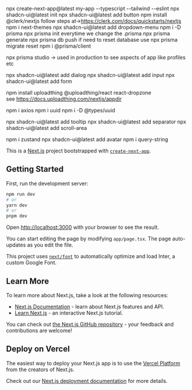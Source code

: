 npx create-next-app@latest my-app --typescript --tailwind --eslint
npx shadcn-ui@latest init
npx shadcn-ui@latest add button
npm install @clerk/nextjs  follow steps at->https://clerk.com/docs/quickstarts/nextjs
npm i next-themes
npx shadcn-ui@latest add dropdown-menu
npm i -D prisma
    npx prisma init
        everytime we change the .prisma
        npx prisma generate
        npx prisma db push
            if need to reset database use npx prisma migrate reset
npm i @prisma/client

npx prisma studio  -> used in production to see aspects of app like profiles etc

npx shadcn-ui@latest add dialog
npx shadcn-ui@latest add input
npx shadcn-ui@latest add form

npm install uploadthing @uploadthing/react react-dropzone    
       see https://docs.uploadthing.com/nextjs/appdir

npm i axios
npm i uuid
npm i -D @types/uuid

npx shadcn-ui@latest add tooltip
npx shadcn-ui@latest add separator
npx shadcn-ui@latest add scroll-area

npm i zustand
npx shadcn-ui@latest add avatar
npm i query-string

This is a [Next.js](https://nextjs.org/) project bootstrapped with [`create-next-app`](https://github.com/vercel/next.js/tree/canary/packages/create-next-app).

## Getting Started

First, run the development server:

```bash
npm run dev
# or
yarn dev
# or
pnpm dev
```

Open [http://localhost:3000](http://localhost:3000) with your browser to see the result.

You can start editing the page by modifying `app/page.tsx`. The page auto-updates as you edit the file.

This project uses [`next/font`](https://nextjs.org/docs/basic-features/font-optimization) to automatically optimize and load Inter, a custom Google Font.

## Learn More

To learn more about Next.js, take a look at the following resources:

- [Next.js Documentation](https://nextjs.org/docs) - learn about Next.js features and API.
- [Learn Next.js](https://nextjs.org/learn) - an interactive Next.js tutorial.

You can check out [the Next.js GitHub repository](https://github.com/vercel/next.js/) - your feedback and contributions are welcome!

## Deploy on Vercel

The easiest way to deploy your Next.js app is to use the [Vercel Platform](https://vercel.com/new?utm_medium=default-template&filter=next.js&utm_source=create-next-app&utm_campaign=create-next-app-readme) from the creators of Next.js.

Check out our [Next.js deployment documentation](https://nextjs.org/docs/deployment) for more details.

